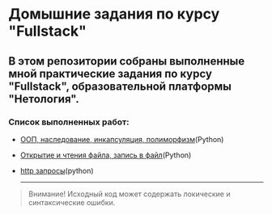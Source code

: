 # Домышние задания по курсу "Fullstack"

## В этом репозитории собраны **выполненные мной** практические задания по курсу "Fullstack", образовательной платформы "Нетология". 

### Список выполненных работ: 
- [ООП, наследование, инкапсуляция, полиморфизм](https://github.com/STian-88/Netology_HW/blob/main/hw_oop.py)(Python)
- [Открытие и чтения файла, запись в файл](https://github.com/STian-88/Netology_HW/tree/main/hw_open_read)(Python)
- [http запросы](https://github.com/STian-88/Netology_Home_Work/tree/main/hw_requests)(python)
  
  ***
> Внимание! 
 Исходный код может содержать локические и синтаксические ошибки.
